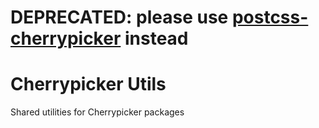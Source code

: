 # DEPRECATED: please use [postcss-cherrypicker](https://github.com/mrbbot/postcss-cherrypicker) instead

# Cherrypicker Utils
Shared utilities for Cherrypicker packages